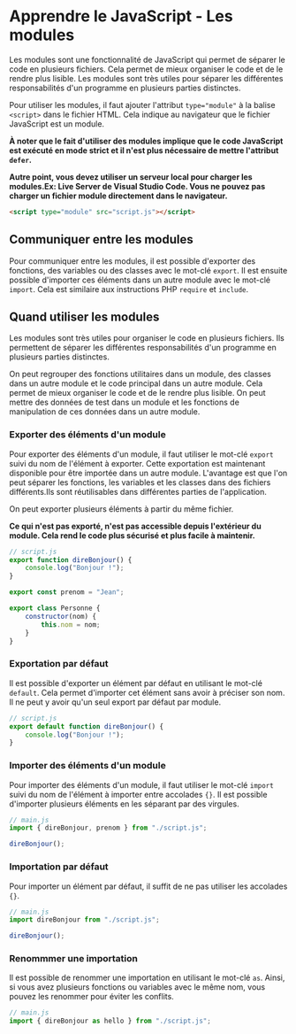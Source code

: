 # Apprendre le JavaScript - Les modules

Les modules sont une fonctionnalité de JavaScript qui permet de séparer le code en plusieurs fichiers. Cela permet de mieux organiser le code et de le rendre plus lisible. Les modules sont très utiles pour séparer les différentes responsabilités d'un programme en plusieurs parties distinctes.

Pour utiliser les modules, il faut ajouter l'attribut `type="module"` à la balise `<script>` dans le fichier HTML. Cela indique au navigateur que le fichier JavaScript est un module.

**À noter que le fait d'utiliser des modules implique que le code JavaScript est exécuté en mode strict et il n'est plus nécessaire de mettre l'attribut `defer`.**

**Autre point, vous devez utiliser un serveur local pour charger les modules.Ex: Live Server de Visual Studio Code. Vous ne pouvez pas charger un fichier module directement dans le navigateur.**

```html
<script type="module" src="script.js"></script>
```

## Communiquer entre les modules

Pour communiquer entre les modules, il est possible d'exporter des fonctions, des variables ou des classes avec le mot-clé `export`. Il est ensuite possible d'importer ces éléments dans un autre module avec le mot-clé `import`. Cela est similaire aux instructions PHP `require` et `include`.

## Quand utiliser les modules

Les modules sont très utiles pour organiser le code en plusieurs fichiers. Ils permettent de séparer les différentes responsabilités d'un programme en plusieurs parties distinctes.

On peut regrouper des fonctions utilitaires dans un module, des classes dans un autre module et le code principal dans un autre module. Cela permet de mieux organiser le code et de le rendre plus lisible. On peut mettre des données de test dans un module et les fonctions de manipulation de ces données dans un autre module.

### Exporter des éléments d'un module

Pour exporter des éléments d'un module, il faut utiliser le mot-clé `export` suivi du nom de l'élément à exporter. Cette exportation est maintenant disponible pour être importée dans un autre module. L'avantage est que l'on peut séparer les fonctions, les variables et les classes dans des fichiers différents.Ils sont réutilisables dans différentes parties de l'application.

On peut exporter plusieurs éléments à partir du même fichier.

**Ce qui n'est pas exporté, n'est pas accessible depuis l'extérieur du module. Cela rend le code plus sécurisé et plus facile à maintenir.**

```javascript
// script.js
export function direBonjour() {
    console.log("Bonjour !");
}

export const prenom = "Jean";

export class Personne {
    constructor(nom) {
        this.nom = nom;
    }
}
```

### Exportation par défaut

Il est possible d'exporter un élément par défaut en utilisant le mot-clé `default`. Cela permet d'importer cet élément sans avoir à préciser son nom. Il ne peut y avoir qu'un seul export par défaut par module.

```javascript
// script.js
export default function direBonjour() {
    console.log("Bonjour !");
}
```

### Importer des éléments d'un module

Pour importer des éléments d'un module, il faut utiliser le mot-clé `import` suivi du nom de l'élément à importer entre accolades `{}`. Il est possible d'importer plusieurs éléments en les séparant par des virgules.

```javascript
// main.js
import { direBonjour, prenom } from "./script.js";

direBonjour();
```

### Importation par défaut

Pour importer un élément par défaut, il suffit de ne pas utiliser les accolades `{}`.

```javascript
// main.js
import direBonjour from "./script.js";

direBonjour();
```

### Renommmer une importation

Il est possible de renommer une importation en utilisant le mot-clé `as`. Ainsi, si vous avez plusieurs fonctions ou variables avec le même nom, vous pouvez les renommer pour éviter les conflits.

```javascript
// main.js
import { direBonjour as hello } from "./script.js";
```

